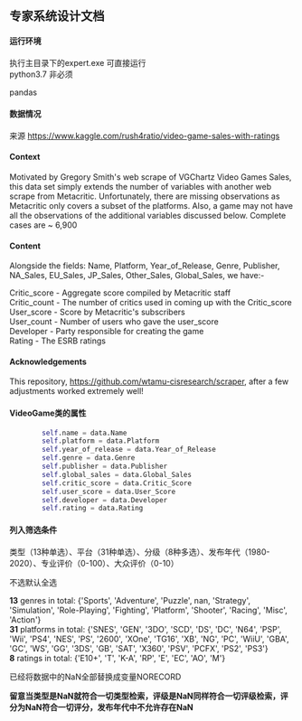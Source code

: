 ## 专家系统设计文档

#### 运行环境

执行主目录下的expert.exe 可直接运行  
python3.7 非必须

pandas

#### 数据情况

来源 https://www.kaggle.com/rush4ratio/video-game-sales-with-ratings  

#### Context
Motivated by Gregory Smith's web scrape of VGChartz Video Games Sales, this data set simply extends the number of variables with another web scrape from Metacritic. Unfortunately, there are missing observations as Metacritic only covers a subset of the platforms. Also, a game may not have all the observations of the additional variables discussed below. Complete cases are ~ 6,900

#### Content
Alongside the fields: Name, Platform, Year_of_Release, Genre, Publisher, NA_Sales, EU_Sales, JP_Sales, Other_Sales, Global_Sales, we have:-

Critic_score - Aggregate score compiled by Metacritic staff  
Critic_count - The number of critics used in coming up with the Critic_score  
User_score - Score by Metacritic's subscribers  
User_count - Number of users who gave the user_score  
Developer - Party responsible for creating the game  
Rating - The ESRB ratings  
#### Acknowledgements
This repository, https://github.com/wtamu-cisresearch/scraper, after a few adjustments worked extremely well!


#### VideoGame类的属性

```python
        self.name = data.Name
        self.platform = data.Platform
        self.year_of_release = data.Year_of_Release
        self.genre = data.Genre
        self.publisher = data.Publisher
        self.global_sales = data.Global_Sales
        self.critic_score = data.Critic_Score
        self.user_score = data.User_Score
        self.developer = data.Developer
        self.rating = data.Rating
```

#### 列入筛选条件

类型（13种单选）、平台（31种单选）、分级（8种多选）、发布年代（1980-2020）、专业评价（0-100）、大众评价（0-10）

不选默认全选

**13**  genres in total:  {'Sports', 'Adventure', 'Puzzle', nan, 'Strategy', 'Simulation', 'Role-Playing', 'Fighting', 'Platform', 'Shooter', 'Racing', 'Misc', 'Action'}  
**31**  platforms in total:  {'SNES', 'GEN', '3DO', 'SCD', 'DS', 'DC', 'N64', 'PSP', 'Wii', 'PS4', 'NES', 'PS', '2600', 'XOne', 'TG16', 'XB', 'NG', 'PC', 'WiiU', 'GBA', 'GC', 'WS', 'GG', '3DS', 'GB', 'SAT', 'X360', 'PSV', 'PCFX', 'PS2', 'PS3'}  
**8**  ratings in total:  {'E10+', 'T', 'K-A', 'RP', 'E', 'EC', 'AO', 'M'}  

已经将数据中的NaN全部替换成变量NORECORD  

**留意当类型是NaN就符合一切类型检索，评级是NaN同样符合一切评级检索，评分为NaN符合一切评分，发布年代中不允许存在NaN**